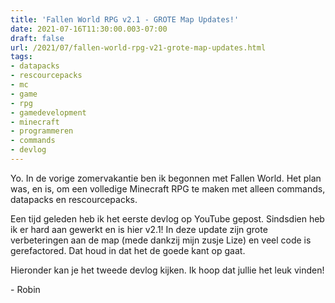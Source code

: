 ```yaml
---
title: 'Fallen World RPG v2.1 - GROTE Map Updates!'
date: 2021-07-16T11:30:00.003-07:00
draft: false
url: /2021/07/fallen-world-rpg-v21-grote-map-updates.html
tags: 
- datapacks
- rescourcepacks
- mc
- game
- rpg
- gamedevelopment
- minecraft
- programmeren
- commands
- devlog
---
```


Yo. In de vorige zomervakantie ben ik begonnen met Fallen World. Het plan was, en is, om een volledige Minecraft RPG te maken met alleen commands, datapacks en rescourcepacks.

Een tijd geleden heb ik het eerste devlog op YouTube gepost. Sindsdien heb ik er hard aan gewerkt en is hier v2.1! In deze update zijn grote verbeteringen aan de map (mede dankzij mijn zusje Lize) en veel code is gerefactored. Dat houd in dat het de goede kant op gaat.

Hieronder kan je het tweede devlog kijken. Ik hoop dat jullie het leuk vinden!

  

\- Robin